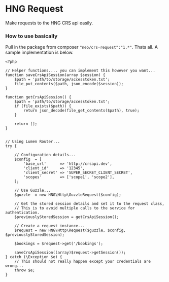 # HNG Request

Make requests to the HNG CRS api easily.


### How to use basically

Pull in the package from composer `"neo/crs-request":"1.*"`. Thats all. A sample implementation is below.

    <?php

    // Helper functions.... you can implement this however you want...
    function saveCrsApiSession(array $session) {
        $path = 'path/to/storage/accesstoken.txt';
        file_put_contents($path, json_encode($session));
    }

    function getCrsApiSession() {
        $path = 'path/to/storage/accesstoken.txt';
        if (file_exists($path)) {
            return json_decode(file_get_contents($path), true);
        }

        return [];
    }


    // Using Lumen Router...
    try {

        // Configuration details...
        $config  = [
            'base_url'      => 'http://crsapi.dev',
            'client_id'     => '12345',
            'client_secret' => 'SUPER_SECRET_CLIENT_SECRET',
            'scopes'        => ['scope1', 'scope2'],
        ];

        // Use Guzzle...
        $guzzle  = new HNG\Http\GuzzleRequest($config);

        // Get the stored session details and set it to the request class,
        // This is to avoid multiple calls to the service for authentication.
        $previouslyStoredSession = getCrsApiSession();

        // Create a request instance...
        $request = new HNG\Http\Request($guzzle, $config, $previouslyStoredSession);

        $bookings = $request->get('/bookings');

        saveCrsApiSession((array)$request->getSession());
    } catch (\Exception $e) {
        // This should not really happen except your credentials are wrong...
        throw $e;
    }

